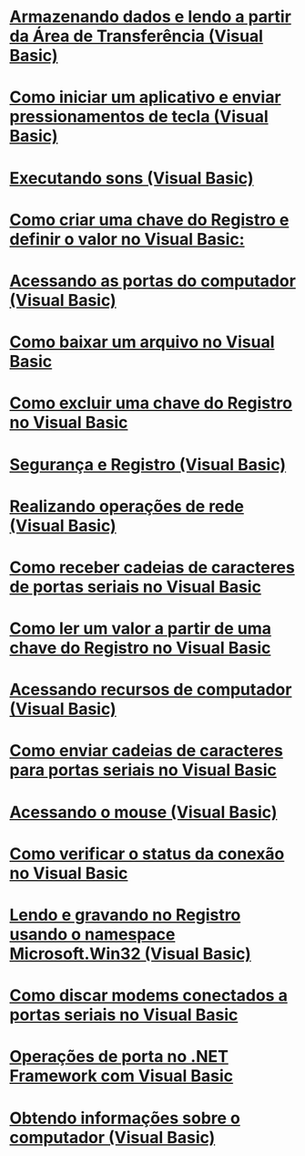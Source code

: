 # [Armazenando dados e lendo a partir da Área de Transferência (Visual Basic)](storing-data-to-and-reading-from-the-clipboard.md)
# [Como iniciar um aplicativo e enviar pressionamentos de tecla (Visual Basic)](how-to-start-an-application-and-send-it-keystrokes.md)
# [Executando sons (Visual Basic)](playing-sounds.md)
# [Como criar uma chave do Registro e definir o valor no Visual Basic:](how-to-create-a-registry-key-and-set-its-value.md)
# [Acessando as portas do computador (Visual Basic)](accessing-the-computer-s-ports.md)
# [Como baixar um arquivo no Visual Basic](how-to-download-a-file.md)
# [Como excluir uma chave do Registro no Visual Basic](how-to-delete-a-registry-key.md)
# [Segurança e Registro (Visual Basic)](security-and-the-registry.md)
# [Realizando operações de rede (Visual Basic)](performing-network-operations.md)
# [Como receber cadeias de caracteres de portas seriais no Visual Basic](how-to-receive-strings-from-serial-ports.md)
# [Como ler um valor a partir de uma chave do Registro no Visual Basic](how-to-read-a-value-from-a-registry-key.md)
# [Acessando recursos de computador (Visual Basic)](index.md)
# [Como enviar cadeias de caracteres para portas seriais no Visual Basic](how-to-send-strings-to-serial-ports.md)
# [Acessando o mouse (Visual Basic)](accessing-the-mouse.md)
# [Como verificar o status da conexão no Visual Basic](how-to-check-connection-status.md)
# [Lendo e gravando no Registro usando o namespace Microsoft.Win32 (Visual Basic)](reading-from-and-writing-to-the-registry-using-the-microsoft-win32-namespace.md)
# [Como discar modems conectados a portas seriais no Visual Basic](how-to-dial-modems-attached-to-serial-ports.md)
# [Operações de porta no .NET Framework com Visual Basic](port-operations-in-the-net-framework.md)
# [Obtendo informações sobre o computador (Visual Basic)](getting-information-about-the-computer.md)
